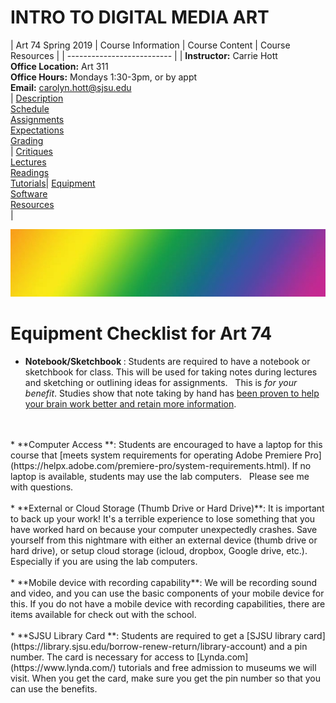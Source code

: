 # **INTRO TO DIGITAL MEDIA ART**

|  Art 74 Spring 2019  | Course Information  | Course Content | Course Resources |
| -------------------------- |
| **Instructor:** Carrie Hott <br> **Office Location:** Art 311 <br> **Office Hours:** Mondays 1:30-3pm, or by appt <br> **Email:** carolyn.hott@sjsu.edu <br> | [Description](https://carriehott.github.io/SJSU-Art74-Sp2019/#course-description) <br>  [Schedule](https://carriehott.github.io/SJSU-Art74-Sp2019/schedule) <br> [Assignments](https://carriehott.github.io/SJSU-Art74-Sp2019/assignments)<br>  [Expectations](https://carriehott.github.io/SJSU-Art74-Sp2019/#course-expectations) <br>[Grading](https://carriehott.github.io/SJSU-Art74-Sp2019/grading)<br>| [Critiques](https://carriehott.github.io/SJSU-Art74-Sp2019/critiques)<br> [Lectures](https://carriehott.github.io/SJSU-Art74-Sp2019/lectures)<br> [Readings](https://carriehott.github.io/SJSU-Art74-Sp2019/readings) <br> [Tutorials](https://carriehott.github.io/SJSU-Art74-Sp2019/tutorials)| [Equipment](https://carriehott.github.io/SJSU-Art74-Sp2019/setup)<br> [Software](https://carriehott.github.io/SJSU-Art74-Sp2019/programs) <br> [Resources](https://carriehott.github.io/SJSU-Art74-Sp2019/resources) <br>|

![DIGITAL MEDIA ART](gradient_6.jpg)

# Equipment Checklist for Art 74

* **Notebook/Sketchbook **: Students are required to have a notebook or sketchbook for class. This will be used for taking notes during lectures and sketching or outlining ideas for assignments.   This is _for your benefit_. Studies show that note taking by hand has [been proven to help your brain work better and retain more information](https://www.npr.org/2016/04/17/474525392/attention-students-put-your-laptops-away).
<br>
<br>
* **Computer Access **: Students are encouraged to have a laptop for this course that [meets system requirements for operating Adobe Premiere Pro](https://helpx.adobe.com/premiere-pro/system-requirements.html). If no laptop is available, students may use the lab computers.   Please see me with questions.
 <br>
<br>
* **External or Cloud Storage (Thumb Drive or Hard Drive)**: It is important to back up your work! It's a terrible experience to lose something that you have worked hard on because your computer unexpectedly crashes. Save yourself from this nightmare with either an external device (thumb drive or hard drive), or setup cloud storage (icloud, dropbox, Google drive, etc.). Especially if you are using the lab computers.
<br>
<br>
* **Mobile device with recording capability**: We will be recording sound and video, and you can use the basic components of your mobile device for this. If you do not have a mobile device with recording capabilities, there are items available for check out with the school.
<br>
<br>
* **SJSU Library Card **: Students are required to get a [SJSU library card](https://library.sjsu.edu/borrow-renew-return/library-account) and a pin number. The card is necessary for access to [Lynda.com](https://www.lynda.com/) tutorials and free admission to museums we will visit. When you get the card, make sure you get the pin number so that you can use the benefits.   
